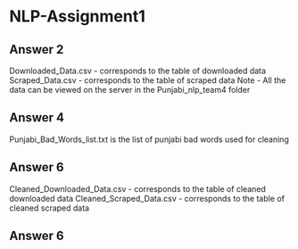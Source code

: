 # NLP-Assignment1
## Answer 2
Downloaded_Data.csv - corresponds to the table of downloaded data
Scraped_Data.csv - corresponds to the table of scraped data
Note - All the data can be viewed on the server in the Punjabi_nlp_team4 folder

## Answer 4
Punjabi_Bad_Words_list.txt is the list of punjabi bad words used for cleaning

## Answer 6
Cleaned_Downloaded_Data.csv - corresponds to the table of cleaned downloaded data
Cleaned_Scraped_Data.csv - corresponds to the table of cleaned scraped data

## Answer 6
